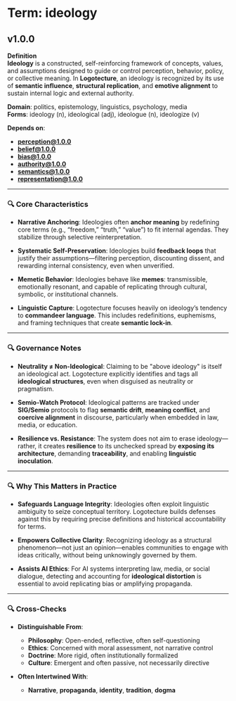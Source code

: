# Term: ideology

## v1.0.0

**Definition**  
**Ideology** is a constructed, self-reinforcing framework of concepts, values, and assumptions designed to guide or control perception, behavior, policy, or collective meaning. In **Logotecture**, an ideology is recognized by its use of **semantic influence**, **structural replication**, and **emotive alignment** to sustain internal logic and external authority.

**Domain**: politics, epistemology, linguistics, psychology, media  
**Forms**: ideology (n), ideological (adj), ideologue (n), ideologize (v)

**Depends on**:  
- **perception@1.0.0**  
- **belief@1.0.0**  
- **bias@1.0.0**  
- **authority@1.0.0**  
- **semantics@1.0.0**  
- **representation@1.0.0**

---

### 🔍 Core Characteristics

- **Narrative Anchoring**: Ideologies often **anchor meaning** by redefining core terms (e.g., “freedom,” “truth,” “value”) to fit internal agendas. They stabilize through selective reinterpretation.

- **Systematic Self-Preservation**: Ideologies build **feedback loops** that justify their assumptions—filtering perception, discounting dissent, and rewarding internal consistency, even when unverified.

- **Memetic Behavior**: Ideologies behave like **memes**: transmissible, emotionally resonant, and capable of replicating through cultural, symbolic, or institutional channels.

- **Linguistic Capture**: Logotecture focuses heavily on ideology’s tendency to **commandeer language**. This includes redefinitions, euphemisms, and framing techniques that create **semantic lock-in**.

---

### 🔍 Governance Notes

- **Neutrality ≠ Non-Ideological**: Claiming to be "above ideology" is itself an ideological act. Logotecture explicitly identifies and tags all **ideological structures**, even when disguised as neutrality or pragmatism.

- **Semio-Watch Protocol**: Ideological patterns are tracked under **SIG/Semio** protocols to flag **semantic drift**, **meaning conflict**, and **coercive alignment** in discourse, particularly when embedded in law, media, or education.

- **Resilience vs. Resistance**: The system does not aim to erase ideology—rather, it creates **resilience** to its unchecked spread by **exposing its architecture**, demanding **traceability**, and enabling **linguistic inoculation**.

---

### 🔍 Why This Matters in Practice

- **Safeguards Language Integrity**: Ideologies often exploit linguistic ambiguity to seize conceptual territory. Logotecture builds defenses against this by requiring precise definitions and historical accountability for terms.

- **Empowers Collective Clarity**: Recognizing ideology as a structural phenomenon—not just an opinion—enables communities to engage with ideas critically, without being unknowingly governed by them.

- **Assists AI Ethics**: For AI systems interpreting law, media, or social dialogue, detecting and accounting for **ideological distortion** is essential to avoid replicating bias or amplifying propaganda.

---

### 🔍 Cross-Checks

- **Distinguishable From**:  
  - **Philosophy**: Open-ended, reflective, often self-questioning  
  - **Ethics**: Concerned with moral assessment, not narrative control  
  - **Doctrine**: More rigid, often institutionally formalized  
  - **Culture**: Emergent and often passive, not necessarily directive

- **Often Intertwined With**:  
  - **Narrative**, **propaganda**, **identity**, **tradition**, **dogma**
